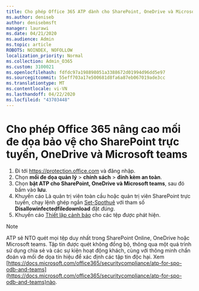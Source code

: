 ```yaml
---
title: Cho phép Office 365 ATP dành cho SharePoint, OneDrive và Microsoft teams
ms.author: deniseb
author: denisebmsft
manager: laurawi
ms.date: 04/21/2020
ms.audience: Admin
ms.topic: article
ROBOTS: NOINDEX, NOFOLLOW
localization_priority: Normal
ms.collection: Admin_O365
ms.custom: 3100021
ms.openlocfilehash: fdfdc97a198898051a3388672d01994d96dd5e97
ms.sourcegitcommit: 55eff703a17e500681d8fa6a87eb067019ade3cc
ms.translationtype: MT
ms.contentlocale: vi-VN
ms.lasthandoff: 04/22/2020
ms.locfileid: "43703448"
---
```

# <a name="enable-office-365-advanced-threat-protection-for-sharepoint-online-onedrive-and-microsoft-teams"></a>Cho phép Office 365 nâng cao mối đe dọa bảo vệ cho SharePoint trực tuyến, OneDrive và Microsoft teams

1. Đi tới https://protection.office.com và đăng nhập.
2. Chọn **mối đe dọa quản lý** > **chính sách** > **đính kèm an toàn**.
3. Chọn **bật ATP cho SharePoint, OneDrive và Microsoft teams**, sau đó bấm vào **lưu**.
4. Khuyến cáo Là quản trị viên toàn cầu hoặc quản trị viên SharePoint trực tuyến, chạy lệnh ghép ngắn [Set-Spothuê](https://docs.microsoft.com/powershell/module/sharepoint-online/Set-SPOTenant?view=sharepoint-ps) với tham số **Disallowinfectedfiledownload** đặt *đúng*.
5. Khuyến cáo [Thiết lập cảnh báo](https://docs.microsoft.com/office365/securitycompliance/turn-on-atp-for-spo-odb-and-teams#set-up-alerts-for-detected-files) cho các tệp được phát hiện.

> [!NOTE]
> ATP sẽ NTO quét mọi tệp duy nhất trong SharePoint Online, OneDrive hoặc Microsoft teams. Tập tin được quét không đồng bộ, thông qua một quá trình sử dụng chia sẻ và các sự kiện hoạt động khách, cùng với thông minh chẩn đoán và mối đe dọa tín hiệu để xác định các tập tin độc hại. Xem [https://docs.microsoft.com/office365/securitycompliance/atp-for-spo-odb-and-teams](https://docs.microsoft.com/office365/securitycompliance/atp-for-spo-odb-and-teams)nào.